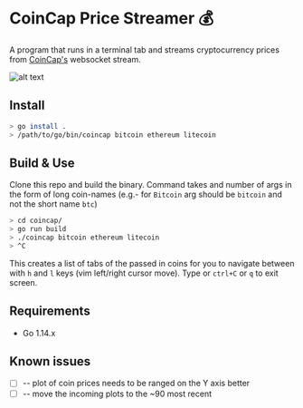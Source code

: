 # CoinCap Price Streamer 💰
A program that runs in a terminal tab and streams cryptocurrency prices from [CoinCap's](https://docs.coincap.io/?version=latest) websocket stream. 

![alt text](https://media.giphy.com/media/MEF2w6McJQ4IX8RDGh/giphy.gif)

## Install
```sh
> go install .
> /path/to/go/bin/coincap bitcoin ethereum litecoin
```

## Build & Use
Clone this repo and build the binary. Command takes and number of args in the form of long coin-names (e.g.- for `Bitcoin` arg should be `bitcoin` and not the short name `btc`)
```sh
> cd coincap/
> go run build
> ./coincap bitcoin ethereum litecoin
> ^C
```
This creates a list of tabs of the passed in coins for you to navigate between with `h` and `l` keys
(vim left/right cursor move).
Type or `ctrl+C` or `q` to exit screen.

## Requirements
* Go 1.14.x

## Known issues
- [ ] -- plot of coin prices needs to be ranged on the Y axis better
- [ ] -- move the incoming plots to the ~90 most recent 
